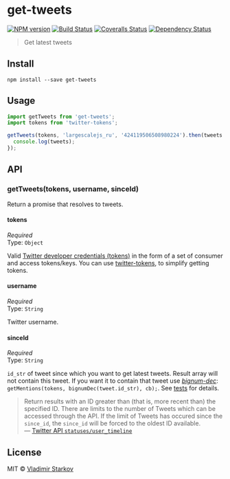 # get-tweets

[![NPM version][npm-image]][npm-url]
[![Build Status][travis-image]][travis-url]
[![Coveralls Status][coveralls-image]][coveralls-url]
[![Dependency Status][depstat-image]][depstat-url]

> Get latest tweets

## Install

    npm install --save get-tweets

## Usage

```js
import getTweets from 'get-tweets';
import tokens from 'twitter-tokens';

getTweets(tokens, 'largescalejs_ru', '424119506508980224').then(tweets => {
  console.log(tweets);
});
```

## API

### getTweets(tokens, username, sinceId)

Return a promise that resolves to tweets.

#### tokens

*Required*  
Type: `Object`

Valid [Twitter developer credentials (tokens)][how-to-get]
in the form of a set of consumer and access tokens/keys.
You can use [twitter-tokens][tokens], to simplify getting tokens.

[how-to-get]: https://iamstarkov.com/get-twitter-tokens/
[tokens]: https://www.npmjs.com/package/twitter-tokens

#### username

*Required*  
Type: `String`

Twitter username.

#### sinceId

*Required*  
Type: `String`

`id_str` of tweet since which you want to get latest tweets. Result array will not contain this tweet. If you want it to contain that tweet use _[bignum-dec][dec]_: `getMentions(tokens, bignumDec(tweet.id_str), cb);`. See [tests][tests] for details.

> Return results with an ID greater than (that is, more recent than) the specified ID. There are limits to the number of Tweets which can be accessed through the API. If the limit of Tweets has occured since the `since_id`, the `since_id` will be forced to the oldest ID available.  
> — [Twitter API `statuses/user_timeline`][user_timeline]

[tests]: https://github.com/iamstarkov/get-tweets/blob/master/test.js
[dec]: https://github.com/iamstarkov/bignum-dec
[user_timeline]: https://dev.twitter.com/rest/reference/get/statuses/user_timeline

## License

MIT © [Vladimir Starkov](https://iamstarkov.com/)

[npm-url]: https://npmjs.org/package/get-tweets
[npm-image]: https://img.shields.io/npm/v/get-tweets.svg?style=flat-square

[travis-url]: https://travis-ci.org/iamstarkov/get-tweets
[travis-image]: https://img.shields.io/travis/iamstarkov/get-tweets.svg?style=flat-square

[coveralls-url]: https://coveralls.io/r/iamstarkov/get-tweets
[coveralls-image]: https://img.shields.io/coveralls/iamstarkov/get-tweets.svg?style=flat-square

[depstat-url]: https://david-dm.org/iamstarkov/get-tweets
[depstat-image]: https://img.shields.io/david/iamstarkov/get-tweets.svg?style=flat-square
